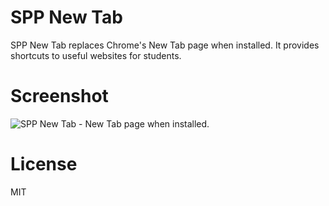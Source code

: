 # SPP New Tab
SPP New Tab replaces Chrome's New Tab page when installed. It provides shortcuts to useful websites for students.

# Screenshot
![SPP New Tab - New Tab page when installed.](./screenshots/extension.png)

# License
MIT